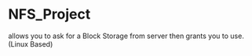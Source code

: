 # NFS_Project
allows you to ask for a Block Storage from server then grants you to use. (Linux Based)
